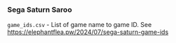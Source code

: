 ### Sega Saturn Saroo
`game_ids.csv` - List of game name to game ID. See https://elephantflea.pw/2024/07/sega-saturn-game-ids